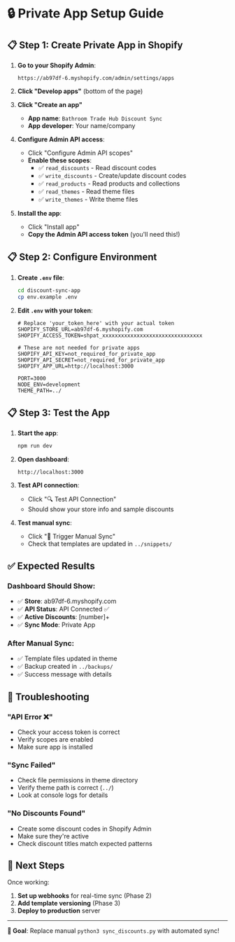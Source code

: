 # 🔒 Private App Setup Guide

## 📋 Step 1: Create Private App in Shopify

1. **Go to your Shopify Admin**:

   ```
   https://ab97df-6.myshopify.com/admin/settings/apps
   ```

2. **Click "Develop apps"** (bottom of the page)

3. **Click "Create an app"**

   - **App name**: `Bathroom Trade Hub Discount Sync`
   - **App developer**: Your name/company

4. **Configure Admin API access**:

   - Click "Configure Admin API scopes"
   - **Enable these scopes**:
     - ✅ `read_discounts` - Read discount codes
     - ✅ `write_discounts` - Create/update discount codes
     - ✅ `read_products` - Read products and collections
     - ✅ `read_themes` - Read theme files
     - ✅ `write_themes` - Write theme files

5. **Install the app**:
   - Click "Install app"
   - **Copy the Admin API access token** (you'll need this!)

## 📋 Step 2: Configure Environment

1. **Create `.env` file**:

   ```bash
   cd discount-sync-app
   cp env.example .env
   ```

2. **Edit `.env` with your token**:

   ```env
   # Replace 'your_token_here' with your actual token
   SHOPIFY_STORE_URL=ab97df-6.myshopify.com
   SHOPIFY_ACCESS_TOKEN=shpat_xxxxxxxxxxxxxxxxxxxxxxxxxxxxxxxx

   # These are not needed for private apps
   SHOPIFY_API_KEY=not_required_for_private_app
   SHOPIFY_API_SECRET=not_required_for_private_app
   SHOPIFY_APP_URL=http://localhost:3000

   PORT=3000
   NODE_ENV=development
   THEME_PATH=../
   ```

## 📋 Step 3: Test the App

1. **Start the app**:

   ```bash
   npm run dev
   ```

2. **Open dashboard**:

   ```
   http://localhost:3000
   ```

3. **Test API connection**:

   - Click "🔍 Test API Connection"
   - Should show your store info and sample discounts

4. **Test manual sync**:
   - Click "🔄 Trigger Manual Sync"
   - Check that templates are updated in `../snippets/`

## ✅ Expected Results

### Dashboard Should Show:

- ✅ **Store**: ab97df-6.myshopify.com
- ✅ **API Status**: API Connected ✅
- ✅ **Active Discounts**: [number]+
- ✅ **Sync Mode**: Private App

### After Manual Sync:

- ✅ Template files updated in theme
- ✅ Backup created in `../backups/`
- ✅ Success message with details

## 🔧 Troubleshooting

### "API Error ❌"

- Check your access token is correct
- Verify scopes are enabled
- Make sure app is installed

### "Sync Failed"

- Check file permissions in theme directory
- Verify theme path is correct (`../`)
- Look at console logs for details

### "No Discounts Found"

- Create some discount codes in Shopify Admin
- Make sure they're active
- Check discount titles match expected patterns

## 🚀 Next Steps

Once working:

1. **Set up webhooks** for real-time sync (Phase 2)
2. **Add template versioning** (Phase 3)
3. **Deploy to production** server

---

**🎯 Goal**: Replace manual `python3 sync_discounts.py` with automated sync!
